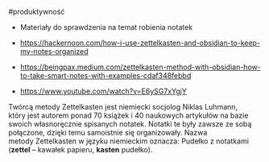 #produktywność 
- Materiały do sprawdzenia na temat robienia notatek

- https://hackernoon.com/how-i-use-zettelkasten-and-obsidian-to-keep-my-notes-organized
- https://beingpax.medium.com/zettelkasten-method-with-obsidian-how-to-take-smart-notes-with-examples-cdaf348febbd
- https://www.youtube.com/watch?v=E6ySG7xYgjY

Twórcą metody Zettelkasten jest niemiecki socjolog Niklas Luhmann, który jest autorem ponad 70 książek i 40 naukowych artykułów na bazie swoich własnoręcznie spisanych notatek. Notatki te były zawsze ze sobą połączone, dzięki temu samoistnie się organizowały.
Nazwa metody Zettelkasten w języku niemieckim oznacza: Pudełko z notatkami (**zettel** – kawałek papieru, **kasten** pudełko).